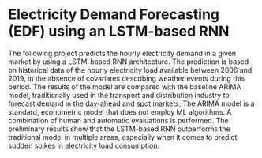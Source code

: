 # Electricity Demand Forecasting (EDF) using an LSTM-based RNN

The following project predicts the hourly electricity demand in a given market by using a LSTM-based RNN architecture. The prediction is based on historical data of the hourly electricity load available between 2006 and 2019, in the absence of covariates describing weather events during this period. The results of the model are compared with the baseline ARIMA model, traditionally used in the transport and distribution industry to forecast demand in the day-ahead and spot markets. The ARIMA model is a standard, econometric model that does not employ ML algorithms. A combination of human and automatic evaluations is performed. The preliminary results show that the LSTM-based RNN outperforms the traditional model in multiple areas, especially when it comes to predict sudden spikes in electricity load consumption.
